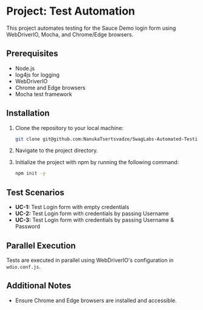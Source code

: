 # Project: Test Automation

This project automates testing for the Sauce Demo login form using WebDriverIO, Mocha, and Chrome/Edge browsers.

## Prerequisites

- Node.js
- log4js for logging
- WebDriverIO
- Chrome and Edge browsers
- Mocha test framework

## Installation

1. Clone the repository to your local machine:
   
   ```bash
   git clone git@github.com:NanukaTsertsvadze/SwagLabs-Automated-Testing.git
   
2. Navigate to the project directory.
3. Initialize the project with npm by running the following command:
   ```bash
   npm init -y

## Test Scenarios

- **UC-1:** Test Login form with empty credentials
- **UC-2:** Test Login form with credentials by passing Username
- **UC-3:** Test Login form with credentials by passing Username & Password

## Parallel Execution

Tests are executed in parallel using WebDriverIO's configuration in `wdio.conf.js`.

## Additional Notes

- Ensure Chrome and Edge browsers are installed and accessible.
